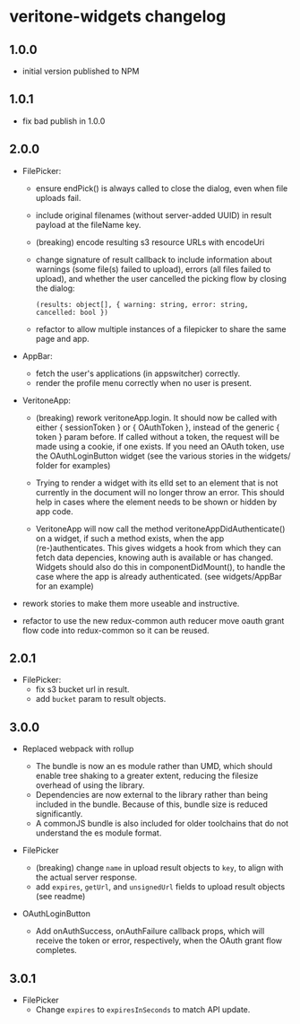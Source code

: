 # veritone-widgets changelog

## 1.0.0
* initial version published to NPM

## 1.0.1
* fix bad publish in 1.0.0

## 2.0.0
* FilePicker: 
  * ensure endPick() is always called to close the dialog, even when file uploads fail.
  * include original filenames (without server-added UUID) in result payload at the fileName key.
  * (breaking) encode resulting s3 resource URLs with encodeUri
  * change signature of result callback to include information about warnings (some file(s) failed to upload), errors (all files failed to upload), and whether the user cancelled the picking flow by closing the dialog:

    ```
    (results: object[], { warning: string, error: string, cancelled: bool })
    ```
  * refactor to allow multiple instances of a filepicker to share the same page and app.

* AppBar:
  * fetch the user's applications (in appswitcher) correctly.
  * render the profile menu correctly when no user is present.

* VeritoneApp:
  * (breaking) rework veritoneApp.login. It should now be called with either { sessionToken } or { OAuthToken }, instead of the generic { token } param before. If called without a token, the request will be made using a cookie, if one exists. If you need an OAuth token, use the OAuthLoginButton widget (see the various stories in the widgets/ folder for examples)
  
  * Trying to render a widget with its elId set to an element that is not currently in the document will no longer throw an error. This should help in cases where the element needs to be shown or hidden by app code.
  
  * VeritoneApp will now call the method veritoneAppDidAuthenticate() on a widget, if such a method exists, when the app (re-)authenticates. This gives widgets a hook from
    which they can fetch data depencies, knowing auth is available or has changed. Widgets should also do this in componentDidMount(), to handle the case where the app is already authenticated. (see widgets/AppBar for an example)

* rework stories to make them more useable and instructive.

* refactor to use the new redux-common auth reducer move oauth grant flow code into redux-common so it can be reused.

## 2.0.1
* FilePicker:
  * fix s3 bucket url in result.
  * add `bucket` param to result objects.

## 3.0.0
* Replaced webpack with rollup
  * The bundle is now an es module rather than UMD, which should enable tree shaking to a greater extent, reducing the filesize overhead of using the library.
  * Dependencies are now external to the library rather than being included in the bundle. Because of this, bundle size is reduced significantly. 
  * A commonJS bundle is also included for older toolchains that do not understand the es module format.

* FilePicker
  * (breaking) change `name` in upload result objects to `key`, to align with the actual server response.
  * add `expires`, `getUrl`, and `unsignedUrl` fields to upload result objects (see readme)


* OAuthLoginButton
  * Add onAuthSuccess, onAuthFailure callback props, which will receive the token or error, respectively, when the OAuth grant flow completes.

## 3.0.1
* FilePicker
  * Change `expires` to `expiresInSeconds` to match API update.